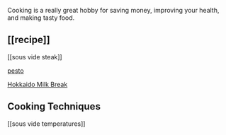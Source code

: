 Cooking is a really great hobby for saving money, improving your health, and making tasty food.

## [[recipe]]
[[sous vide steak]]

[pesto](/recipes/pesto/)

[Hokkaido Milk Break](/recipes/milk-bread/)

## Cooking Techniques
[[sous vide temperatures]]